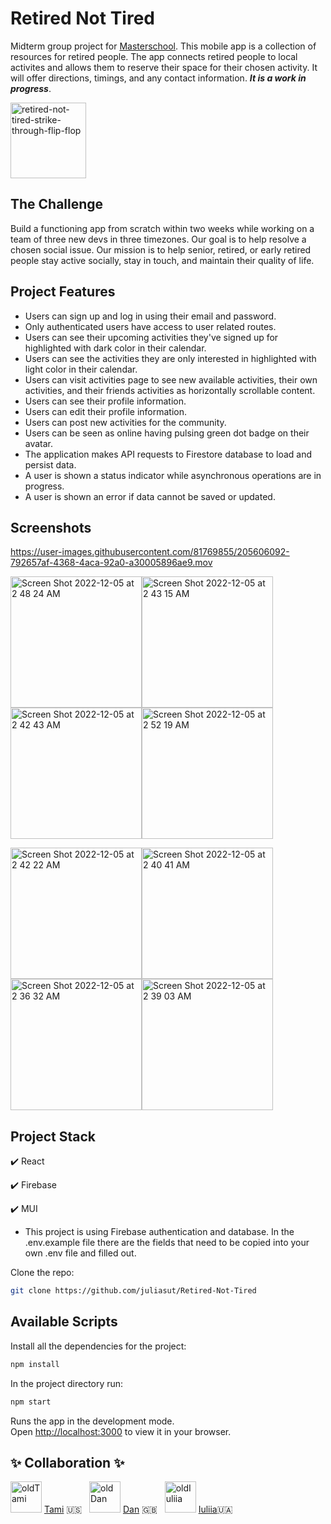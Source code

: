 
# Retired Not Tired


Midterm group project for [Masterschool](https://www.masterschool.com/?_gl=1*1byntnc*_gcl_aw*R0NMLjE2NzAyMTc3NzUuQ2p3S0NBaUFwN0djQmhBMEVpd0E5VTBtdG1zS2RqeS01LXRhYzZBS2IwWHh4ODlNZzZ5TWdYRjN2RDNuUnBELUpGY2NmMlVlNlNlSTNSb0M5d3NRQXZEX0J3RQ..&_ga=2.181127207.1447758722.1670217774-425076933.1670217774&_gac=1.53062618.1670217774.CjwKCAiAp7GcBhA0EiwA9U0mtmsKdjy-5-tac6AKb0Xxx89Mg6yMgXF3vD3nRpD-JFccf2Ue6SeI3RoC9wsQAvD_BwE). This mobile app is a collection of resources for retired people. The app connects retired people to local activites and allows them to reserve their space for their chosen activity. It will offer directions, timings, and any contact information. **_It is a work in progress_**.

<img width="121" alt="retired-not-tired-strike-through-flip-flop" src="https://user-images.githubusercontent.com/81769855/205611651-4408029a-a970-48a9-aa56-332af33baea5.png">

## The Challenge

Build a functioning app from scratch within two weeks while working on a team of three new devs in three timezones. Our goal is to help resolve a chosen social issue. Our mission is to help senior, retired, or early retired people stay active socially, stay in touch, and maintain their quality of life.


 ## Project Features

 - Users can sign up and log in using their email and password.
 - Only authenticated users have access to user related routes.
 - Users can see their upcoming activities they've signed up for highlighted with dark color in their calendar.
 - Users can see the activities they are only interested in highlighted with light color in their calendar.
 - Users can visit activities page to see new available activities, their own activities, and their friends activities as horizontally scrollable content.
 - Users can see their profile information.
 - Users can edit their profile information.
 - Users can post new activities for the community.
 - Users can be seen as online having pulsing green dot badge on their avatar.
 - The application makes API requests to Firestore database to load and persist data.
 - A user is shown a status indicator while asynchronous operations are in progress.
 - A user is shown an error if data cannot be saved or updated.
 
 ## Screenshots

https://user-images.githubusercontent.com/81769855/205606092-792657af-4368-4aca-92a0-a30005896ae9.mov 

<img width="210" alt="Screen Shot 2022-12-05 at 2 48 24 AM" src="https://user-images.githubusercontent.com/81769855/205606291-0f2139f4-9b6b-4615-9d3a-9ab6ed9175f5.png"><img width="210" alt="Screen Shot 2022-12-05 at 2 43 15 AM" src="https://user-images.githubusercontent.com/81769855/205605461-0de208b4-052c-41f8-9753-18d21f51e33f.png"><img width="210" alt="Screen Shot 2022-12-05 at 2 42 43 AM" src="https://user-images.githubusercontent.com/81769855/205605532-56b7b9a9-8d39-47a6-93d4-afe26ceedeac.png"><img width="210" alt="Screen Shot 2022-12-05 at 2 52 19 AM" src="https://user-images.githubusercontent.com/81769855/205607144-7d51d323-a34b-424d-adb3-4af42388d942.png">


 <img width="210" alt="Screen Shot 2022-12-05 at 2 42 22 AM" src="https://user-images.githubusercontent.com/81769855/205605328-e0ad94be-7c0e-4c8e-8169-6bc4855d0a06.png"><img width="210" alt="Screen Shot 2022-12-05 at 2 40 41 AM" src="https://user-images.githubusercontent.com/81769855/205604599-d73316df-283f-40c1-8f80-6ee901168da5.png"><img width="210" alt="Screen Shot 2022-12-05 at 2 36 32 AM" src="https://user-images.githubusercontent.com/81769855/205603881-1bd3ed6b-789f-4fe9-b3e4-8fde21ebc7fd.png"><img width="210" alt="Screen Shot 2022-12-05 at 2 39 03 AM" src="https://user-images.githubusercontent.com/81769855/205604207-82025d53-0fa3-47a7-b34e-5b07c828e89b.png">



 ## Project Stack

 :heavy_check_mark: React
 
 :heavy_check_mark: Firebase
 
 :heavy_check_mark: MUI
 
 - This project is using Firebase authentication and database.
 In the .env.example file there are the fields that need to be copied into your own .env file and filled out.

 Clone the repo:
 
 ```sh
 git clone https://github.com/juliasut/Retired-Not-Tired
 ```

## Available Scripts


Install all the dependencies for the project:

```sh
npm install
```

In the project directory run:

```sh
npm start
```

Runs the app in the development mode.\
Open [http://localhost:3000](http://localhost:3000) to view it in your browser.

## :sparkles: Collaboration :sparkles:

<img src="https://user-images.githubusercontent.com/81769855/205560196-5ff09782-9eef-4471-85f0-bfb7d961eaa3.png" alt="oldTami" width="50"/>  [Tami](https://github.com/tagaertner) :us: &nbsp; 
<img src="https://user-images.githubusercontent.com/81769855/205560380-e5aec978-18ac-43a6-9d84-00aa06330a7a.png" alt="oldDan" width="50"/>  [Dan](https://github.com/danielrees8743) :uk: &nbsp; 
<img src="https://user-images.githubusercontent.com/81769855/205559052-2a21501d-d77e-4731-b5b4-686868593332.png" alt="oldIuliia" width="50"/>   [Iuliia](https://github.com/juliasut):ukraine:


